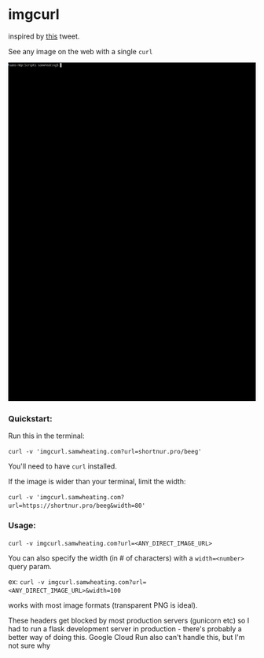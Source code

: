 # imgcurl

inspired by [this](https://twitter.com/thingskatedid/status/1280745824951996416) tweet.

See any image on the web with a single `curl`

![imgcurl in action](yoshi.gif)

### Quickstart:

Run this in the terminal: 

`curl -v 'imgcurl.samwheating.com?url=shortnur.pro/beeg'`

You'll need to have `curl` installed. 

If the image is wider than your terminal, limit the width:

`curl -v 'imgcurl.samwheating.com?url=https://shortnur.pro/beeg&width=80'`

### Usage:

`curl -v imgcurl.samwheating.com?url=<ANY_DIRECT_IMAGE_URL>`

You can also specify the width (in # of characters) with a `width=<number>` query param.

ex: `curl -v imgcurl.samwheating.com?url=<ANY_DIRECT_IMAGE_URL>&width=100`

works with most image formats (transparent PNG is ideal).

These headers get blocked by most production servers (gunicorn etc) so I had to run a flask development server in production - there's probably a better way of doing this. Google Cloud Run also can't handle this, but I'm not sure why
